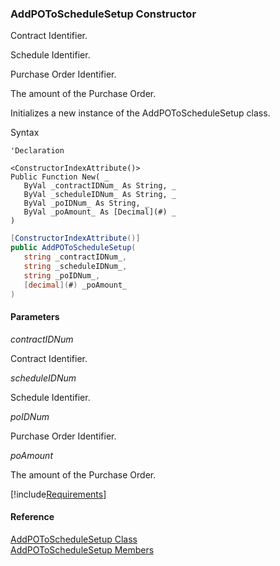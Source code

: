 ﻿### AddPOToScheduleSetup Constructor

Contract Identifier.

Schedule Identifier.

Purchase Order Identifier.

The amount of the Purchase Order.

Initializes a new instance of the AddPOToScheduleSetup class.

Syntax

```vbnet
'Declaration

<ConstructorIndexAttribute()>
Public Function New( _
   ByVal _contractIDNum_ As String, _
   ByVal _scheduleIDNum_ As String, _
   ByVal _poIDNum_ As String, _
   ByVal _poAmount_ As [Decimal](#) _
)
```

```csharp
[ConstructorIndexAttribute()]
public AddPOToScheduleSetup( 
   string _contractIDNum_,
   string _scheduleIDNum_,
   string _poIDNum_,
   [decimal](#) _poAmount_
)
```

#### Parameters

_contractIDNum_

Contract Identifier.

_scheduleIDNum_

Schedule Identifier.

_poIDNum_

Purchase Order Identifier.

_poAmount_

The amount of the Purchase Order.

[!include[Requirements](../partials/requirements.md)]

#### Reference

[AddPOToScheduleSetup Class](FChoice.Toolkits.Clarify~FChoice.Toolkits.Clarify.Contracts.AddPOToScheduleSetup.md)  
[AddPOToScheduleSetup Members](FChoice.Toolkits.Clarify~FChoice.Toolkits.Clarify.Contracts.AddPOToScheduleSetup_members.md)